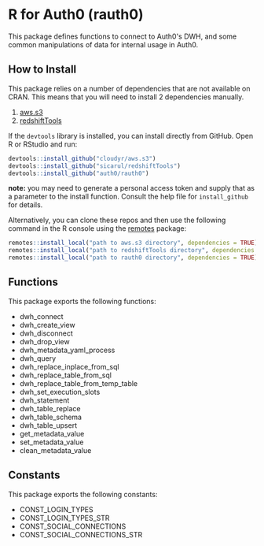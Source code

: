 # R for Auth0 (rauth0)

This package defines functions to connect to Auth0's DWH, and some common manipulations of data for internal usage in Auth0.

How to Install
--------------

This package relies on a number of dependencies that are not available on CRAN. This means that you will need to install 2 dependencies manually.

1. [aws.s3](https://github.com/cloudyr/aws.s3)
2. [redshiftTools](https://github.com/sicarul/redshiftTools)

If the `devtools` library is installed, you can install directly from GitHub. Open R or RStudio and run:

``` r
devtools::install_github("cloudyr/aws.s3")
devtools::install_github("sicarul/redshiftTools")
devtools::install_github("auth0/rauth0")
```

**note:** you may need to generate a personal access token and supply that as a parameter to the install function. Consult the help file for `install_github` for details.

Alternatively, you can clone these repos and then use the following command in the R console using the [remotes](https://cran.r-project.org/web/packages/remotes/remotes.pdf) package:

``` r
remotes::install_local("path to aws.s3 directory", dependencies = TRUE)
remotes::install_local("path to redshiftTools directory", dependencies = TRUE)
remotes::install_local("path to rauth0 directory", dependencies = TRUE)
```

## Functions

This package exports the following functions:

* dwh_connect
* dwh_create_view
* dwh_disconnect
* dwh_drop_view
* dwh_metadata_yaml_process
* dwh_query
* dwh_replace_inplace_from_sql
* dwh_replace_table_from_sql
* dwh_replace_table_from_temp_table
* dwh_set_execution_slots
* dwh_statement
* dwh_table_replace
* dwh_table_schema
* dwh_table_upsert
* get_metadata_value
* set_metadata_value
* clean_metadata_value

## Constants

This package exports the following constants:

* CONST_LOGIN_TYPES
* CONST_LOGIN_TYPES_STR
* CONST_SOCIAL_CONNECTIONS
* CONST_SOCIAL_CONNECTIONS_STR
